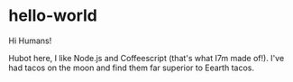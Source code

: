 # hello-world

Hi Humans!

Hubot here, I like Node.js and Coffeescript (that's what I7m made of!).
I've had tacos on the moon and find them far superior to Eearth tacos.
